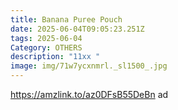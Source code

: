 ```yaml
---
title: Banana Puree Pouch
date: 2025-06-04T09:05:23.251Z
tags: 2025-06-04
Category: OTHERS
description: "11xx "
image: img/71w7ycxnmrl._sl1500_.jpg
---
```

https://amzlink.to/az0DFsB55DeBn ad